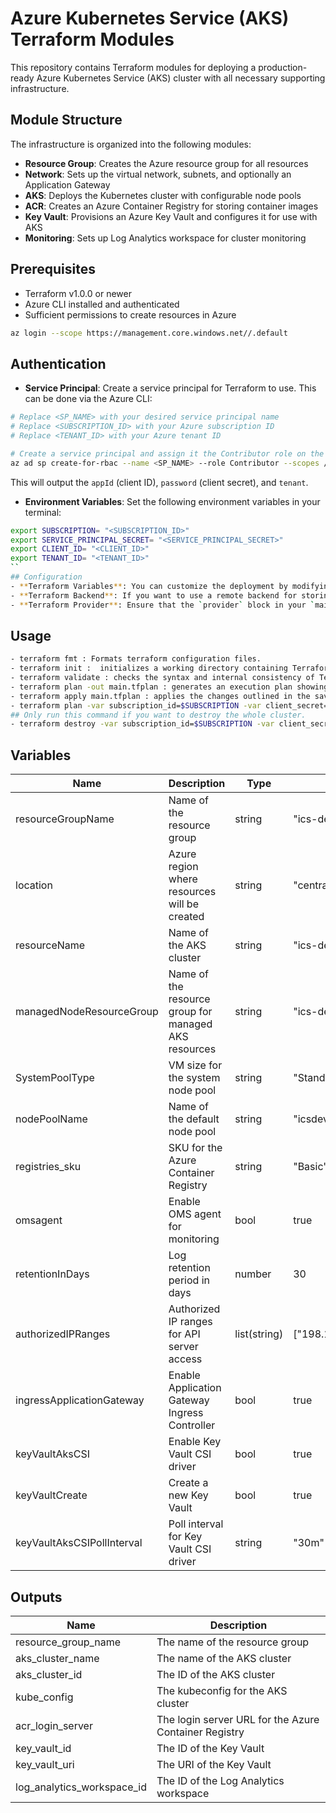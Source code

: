 # Azure Kubernetes Service (AKS) Terraform Modules

This repository contains Terraform modules for deploying a production-ready Azure Kubernetes Service (AKS) cluster with all necessary supporting infrastructure.

## Module Structure

The infrastructure is organized into the following modules:

- **Resource Group**: Creates the Azure resource group for all resources
- **Network**: Sets up the virtual network, subnets, and optionally an Application Gateway
- **AKS**: Deploys the Kubernetes cluster with configurable node pools
- **ACR**: Creates an Azure Container Registry for storing container images
- **Key Vault**: Provisions an Azure Key Vault and configures it for use with AKS
- **Monitoring**: Sets up Log Analytics workspace for cluster monitoring

## Prerequisites
- Terraform v1.0.0 or newer
- Azure CLI installed and authenticated
- Sufficient permissions to create resources in Azure

```bash
az login --scope https://management.core.windows.net//.default
```

## Authentication
- **Service Principal**: Create a service principal for Terraform to use. This can be done via the Azure CLI:

```bash
# Replace <SP_NAME> with your desired service principal name
# Replace <SUBSCRIPTION_ID> with your Azure subscription ID
# Replace <TENANT_ID> with your Azure tenant ID

# Create a service principal and assign it the Contributor role on the subscription
az ad sp create-for-rbac --name <SP_NAME> --role Contributor --scopes /subscriptions/<SUBSCRIPTION_ID>
```

This will output the `appId` (client ID), `password` (client secret), and `tenant`.

- **Environment Variables**: Set the following environment variables in your terminal:

```bash
export SUBSCRIPTION= "<SUBSCRIPTION_ID>"
export SERVICE_PRINCIPAL_SECRET= "<SERVICE_PRINCIPAL_SECRET>"
export CLIENT_ID= "<CLIENT_ID>"
export TENANT_ID= "<TENANT_ID>"
``
## Configuration
- **Terraform Variables**: You can customize the deployment by modifying the `variables.tf` file in each module. The variables include options for resource names, locations, and other configurations.
- **Terraform Backend**: If you want to use a remote backend for storing the Terraform state, configure the `backend` block in your `main.tf` file. This is useful for team collaboration and state management.
- **Terraform Provider**: Ensure that the `provider` block in your `main.tf` file is set to use the Azure provider.
```

## Usage
```bash
- terraform fmt : Formats terraform configuration files. 
- terraform init :  initializes a working directory containing Terraform configuration files.
- terraform validate : checks the syntax and internal consistency of Terraform configuration files
- terraform plan -out main.tfplan : generates an execution plan showing what changes Terraform will make to reach the desired state of infrastructure
- terraform apply main.tfplan : applies the changes outlined in the saved plan file (main.tfplan)
- terraform plan -var subscription_id=$SUBSCRIPTION -var client_secret="$SERVICE_PRINCIPAL_SECRET" -var client_id=$CLINT_ID -out=tfplan.binary
## Only run this command if you want to destroy the whole cluster.  
- terraform destroy -var subscription_id=$SUBSCRIPTION -var client_secret="$SERVICE_PRINCIPAL_SECRET" -var client_id=$CLINT_ID  
```
## Variables

| Name | Description | Type | Default |
|------|-------------|------|---------|
| resourceGroupName | Name of the resource group | string | "ics-dev-aks-rg" |
| location | Azure region where resources will be created | string | "centralus" |
| resourceName | Name of the AKS cluster | string | "ics-dev-aks-cluster" |
| managedNodeResourceGroup | Name of the resource group for managed AKS resources | string | "ics-dev-aks-mrg" |
| SystemPoolType | VM size for the system node pool | string | "Standard" |
| nodePoolName | Name of the default node pool | string | "icsdevpool01" |
| registries_sku | SKU for the Azure Container Registry | string | "Basic" |
| omsagent | Enable OMS agent for monitoring | bool | true |
| retentionInDays | Log retention period in days | number | 30 |
| authorizedIPRanges | Authorized IP ranges for API server access | list(string) | ["198.180.200.254/32"] |
| ingressApplicationGateway | Enable Application Gateway Ingress Controller | bool | true |
| keyVaultAksCSI | Enable Key Vault CSI driver | bool | true |
| keyVaultCreate | Create a new Key Vault | bool | true |
| keyVaultAksCSIPollInterval | Poll interval for Key Vault CSI driver | string | "30m" |

## Outputs

| Name | Description |
|------|-------------|
| resource_group_name | The name of the resource group |
| aks_cluster_name | The name of the AKS cluster |
| aks_cluster_id | The ID of the AKS cluster |
| kube_config | The kubeconfig for the AKS cluster |
| acr_login_server | The login server URL for the Azure Container Registry |
| key_vault_id | The ID of the Key Vault |
| key_vault_uri | The URI of the Key Vault |
| log_analytics_workspace_id | The ID of the Log Analytics workspace |



